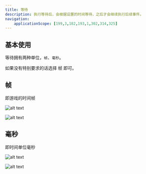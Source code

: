 ```yaml
---
title: 等待
description: 执行等待后，会根据设置的时间等待，之后才会继续执行后续事件。
navigation:
    applicationScope: [199,3,182,193,1,302,314,325]
---
```


## 基本使用

等待拥有两种单位，`帧`、`毫秒`。

如果没有特别要求的话选择 帧 即可。

## 帧

即游戏的时间帧

![alt text](https://cdn.gcw.wiki/gcw/image/zh_hans/commands/logic/wait/image.png)

![alt text](https://cdn.gcw.wiki/gcw/image/zh_hans/commands/logic/wait/image-1.png)

## 毫秒

即时间单位毫秒

![alt text](https://cdn.gcw.wiki/gcw/image/zh_hans/commands/logic/wait/image-2.png)

![alt text](https://cdn.gcw.wiki/gcw/image/zh_hans/commands/logic/wait/image-3.png)
